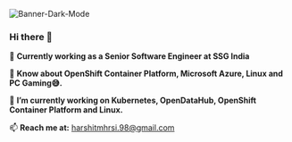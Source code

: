 <!-- ![Banner-dark](https://github.com/Harshit-9398/Harshit-9398/blob/master/images/Banner-Dark-Mode.gif#gh-dark-mode-only)
![Banner-light](https://github.com/Harshit-9398/Harshit-9398/blob/master/images/Banner-Light-Mode.gif#gh-light-mode-only)

 -->
![Banner-Dark-Mode](https://github.com/Harshit-9398/Harshit-9398/assets/36565937/4dada7a1-0150-4b7d-b674-920f0e99c313)

### Hi there 👋

🔭 **Currently working as a Senior Software Engineer at SSG India**

💬 **Know about OpenShift Container Platform, Microsoft Azure, Linux and PC Gaming😅.**

🔭 **I’m currently working on Kubernetes, OpenDataHub, OpenShift Container Platform and Linux.**

📫 **Reach me at:** harshitmhrsi.98@gmail.com
<!--
**Harshit-9398/Harshit-9398** is a ✨ _special_ ✨ repository because its `README.md` (this file) appears on your GitHub profile.

Here are some ideas to get you started:

- 🔭 I’m currently working on ...
- 🌱 I’m currently learning ...
- 👯 I’m looking to collaborate on ...
- 🤔 I’m looking for help with ...
- 💬 Ask me about ...
- 📫 How to reach me: ...
- 😄 Pronouns: ...
- ⚡ Fun fact: ...
-->
